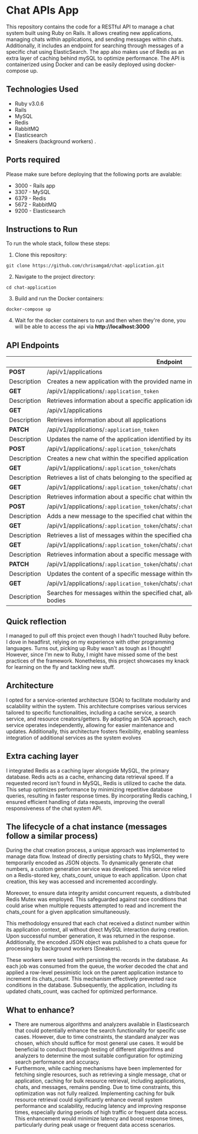 # Chat APIs App

This repository contains the code for a RESTful API to manage a chat system built using Ruby on Rails. It allows creating new applications, managing chats within applications, and sending messages within chats. Additionally, it includes an endpoint for searching through messages of a specific chat using ElasticSearch. The app also makes use of Redis as an extra layer of caching behind mySQL to optimize performance. The API is containerized using Docker and can be easily deployed using docker-compose up.

## Technologies Used
- Ruby v3.0.6
- Rails
- MySQL
- Redis
- RabbitMQ
- Elasticsearch
- Sneakers (background workers)
.
## Ports required
Please make sure before deploying that the following ports are avalable:
 - 3000 - Rails app
 - 3307 - MySQL
 - 6379 - Redis
 - 5672 - RabbitMQ
 - 9200 - Elasticsearch

## Instructions to Run
To run the whole stack, follow these steps:
 1. Clone this repository:
  ```
  git clone https://github.com/chrisamgad/chat-application.git
  ```
 2. Navigate to the project directory:
  ```
  cd chat-application
  ```
 3. Build and run the Docker containers:
  ```
  docker-compose up
  ```
 4. Wait for the docker containers to run and then when they're done, you will be able to access the api via <b>http://localhost:3000</b>


## API Endpoints

|  | Endpoint |
| --- | --- |
| **POST** | /api/v1/applications |
| Description | Creates a new application with the provided name in the body|
| **GET** | /api/v1/applications/`:application_token` |
| Description | Retrieves information about a specific application identified by its token |
| **GET** | /api/v1/applications |
| Description |  Retrieves information about all applications|
| **PATCH** | /api/v1/applications/`:application_token` |
| Description | Updates the name of the application identified by its token|
| **POST** | /api/v1/applications/`:application_token`/chats |
| Description | Creates a new chat within the specified application |
| **GET** | /api/v1/applications/`:application_token`/chats |
| Description | Retrieves a list of chats belonging to the specified application|
| **GET** | /api/v1/applications/`:application_token`/chats/`:chat_number` |
| Description | Retrieves information about a specific chat within the specified application|
| **POST** | /api/v1/applications/`:application_token`/chats/`:chat_number`/messages |
| Description |  Adds a new message to the specified chat within the specified application |
| **GET** | /api/v1/applications/`:application_token`/chats/`:chat_number`/messages |
| Description | Retrieves a list of messages within the specified chat|
| **GET** | /api/v1/applications/`:application_token`/chats/`:chat_number`/messages/`:message_number` |
| Description | Retrieves information about a specific message within the specified chat |
| **PATCH** | /api/v1/applications/`:application_token`/chats/`:chat_number`/messages/`:message_number`  |
| Description | Updates the content of a specific message within the specified chat |
| **GET** | /api/v1/applications/`:application_token`/chats/`:chat_number`/messages/search |
| Description | Searches for messages within the specified chat, allowing partial matches on message bodies |

## Quick reflection
I managed to pull off this project even though I hadn't touched Ruby before. I dove in headfirst, relying on my experience with other programming languages. Turns out, picking up Ruby wasn't as tough as I thought! However, since I'm new to Ruby, I might have missed some of the best practices of the framework. Nonetheless, this project showcases my knack for learning on the fly and tackling new stuff.

## Architecture
I opted for a service-oriented architecture (SOA) to facilitate modularity and scalability within the system. This architecture comprises various services tailored to specific functionalities, including a cache service, a search service, and resource creators/getters. By adopting an SOA approach, each service operates independently, allowing for easier maintenance and updates. Additionally, this architecture fosters flexibility, enabling seamless integration of additional services as the system evolves

## Extra caching layer
I integrated Redis as a caching layer alongside MySQL, the primary database. Redis acts as a cache, enhancing data retrieval speed. If a requested record isn't found in MySQL, Redis is utilized to cache the data. This setup optimizes performance by minimizing repetitive database queries, resulting in faster response times. By incorporating Redis caching, I ensured efficient handling of data requests, improving the overall responsiveness of the chat system API.

## The lifecycle of a chat instance (messages follow a similar process)
During the chat creation process, a unique approach was implemented to manage data flow. Instead of directly persisting chats to MySQL, they were temporarily encoded as JSON objects. To dynamically generate chat numbers, a custom generation service was developed. This service relied on a Redis-stored key, chats_count, unique to each application. Upon chat creation, this key was accessed and incremented accordingly.

Moreover, to ensure data integrity amidst concurrent requests, a distributed Redis Mutex was employed. This safeguarded against race conditions that could arise when multiple requests attempted to read and increment the chats_count for a given application simultaneously.

This methodology ensured that each chat received a distinct number within its application context, all without direct MySQL interaction during creation. Upon successful number generation, it was returned in the response. Additionally, the encoded JSON object was published to a chats queue for processing by background workers (Sneakers).

These workers were tasked with persisting the records in the database. As each job was consumed from the queue, the worker decoded the chat and applied a row-level pessimistic lock on the parent application instance to increment its chats_count. This mechanism effectively prevented race conditions in the database. Subsequently, the application, including its updated chats_count, was cached for optimized performance.

## What to enhance?
 - There are numerous algorithms and analyzers available in Elasticsearch that could potentially enhance the search functionality for specific use cases. However, due to time constraints, the standard analyzer was chosen, which should suffice for most general use cases. It would be beneficial to conduct thorough testing of different algorithms and analyzers to determine the most suitable configuration for optimizing search performance and accuracy.
 - Furthermore, while caching mechanisms have been implemented for fetching single resources, such as retrieving a single message, chat or application, caching for bulk resource retrieval, including applications, chats, and messages, remains pending. Due to time constraints, this optimization was not fully realized. Implementing caching for bulk resource retrieval could significantly enhance overall system performance and scalability, reducing latency and improving response times, especially during periods of high traffic or frequent data access. This enhancement would minimize latency and boost response times, particularly during peak usage or frequent data access scenarios.


